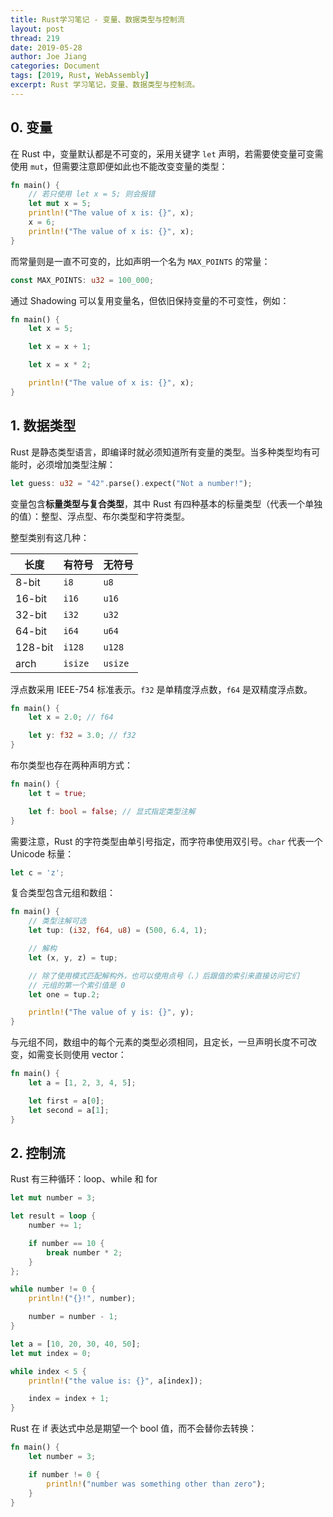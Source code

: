 ```yaml
---
title: Rust学习笔记 - 变量、数据类型与控制流
layout: post
thread: 219
date: 2019-05-28
author: Joe Jiang
categories: Document
tags: [2019, Rust, WebAssembly]
excerpt: Rust 学习笔记，变量、数据类型与控制流。
---
```


## 0. 变量

在 Rust 中，变量默认都是不可变的，采用关键字 `let` 声明，若需要使变量可变需使用 `mut`，但需要注意即便如此也不能改变变量的类型：

```rust
fn main() {
    // 若只使用 let x = 5; 则会报错
    let mut x = 5;
    println!("The value of x is: {}", x);
    x = 6;
    println!("The value of x is: {}", x);
}
```

而常量则是一直不可变的，比如声明一个名为 `MAX_POINTS` 的常量：

```rust
const MAX_POINTS: u32 = 100_000;
```

通过 Shadowing 可以复用变量名，但依旧保持变量的不可变性，例如：

```rust
fn main() {
    let x = 5;

    let x = x + 1;

    let x = x * 2;

    println!("The value of x is: {}", x); 
}
```

## 1. 数据类型

Rust 是静态类型语言，即编译时就必须知道所有变量的类型。当多种类型均有可能时，必须增加类型注解：

```rust
let guess: u32 = "42".parse().expect("Not a number!");
```

变量包含**标量类型与复合类型**，其中 Rust 有四种基本的标量类型（代表一个单独的值）：整型、浮点型、布尔类型和字符类型。

整型类别有这几种：

| 长度  | 有符号 | 无符号 |
|---------|---------|----------|
| 8-bit   | `i8`    | `u8`     |
| 16-bit  | `i16`   | `u16`    |
| 32-bit  | `i32`   | `u32`    |
| 64-bit  | `i64`   | `u64`    |
| 128-bit | `i128`  | `u128`   |
| arch    | `isize` | `usize`  |

浮点数采用 IEEE-754 标准表示。`f32` 是单精度浮点数，`f64` 是双精度浮点数。

```rust
fn main() {
    let x = 2.0; // f64

    let y: f32 = 3.0; // f32
}
```

布尔类型也存在两种声明方式：

```rust
fn main() {
    let t = true;

    let f: bool = false; // 显式指定类型注解
}
```

需要注意，Rust 的字符类型由单引号指定，而字符串使用双引号。`char` 代表一个 Unicode 标量：

```rust
let c = 'z';
```

复合类型包含元组和数组：

```rust
fn main() {
    // 类型注解可选
    let tup: (i32, f64, u8) = (500, 6.4, 1);

    // 解构
    let (x, y, z) = tup;

    // 除了使用模式匹配解构外，也可以使用点号（.）后跟值的索引来直接访问它们
    // 元组的第一个索引值是 0
    let one = tup.2; 

    println!("The value of y is: {}", y);
}
```

与元组不同，数组中的每个元素的类型必须相同，且定长，一旦声明长度不可改变，如需变长则使用 vector：

```rust
fn main() {
    let a = [1, 2, 3, 4, 5];

    let first = a[0];
    let second = a[1];
}
```

## 2. 控制流

Rust 有三种循环：loop、while 和 for

```rust
let mut number = 3;

let result = loop {
    number += 1;

    if number == 10 {
        break number * 2;
    }
};

while number != 0 {
    println!("{}!", number);

    number = number - 1;
}

let a = [10, 20, 30, 40, 50];
let mut index = 0;

while index < 5 {
    println!("the value is: {}", a[index]);

    index = index + 1;
}
```

Rust 在 if 表达式中总是期望一个 bool 值，而不会替你去转换：

```rust
fn main() {
    let number = 3;

    if number != 0 {
        println!("number was something other than zero");
    }
}
```